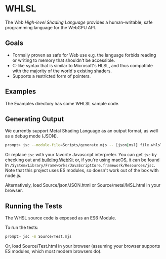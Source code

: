# WHLSL

The *Web High-level Shading Language* provides a human-writable, safe programming language
for the WebGPU API.

## Goals

- Formally proven as safe for Web use e.g. the language forbids reading or writing to memory that shouldn't be accessible.
- C-like syntax that is similar to Microsoft's HLSL, and thus compatible with the majority of the world's existing shaders.
- Supports a restricted form of pointers.

## Examples

The Examples directory has some WHLSL sample code.

## Generating Output

We currently support Metal Shading Language as an output format, as well as a debug mode (JSON).

```bash
prompt> jsc --module-file=Scripts/generate.mjs -- [json|msl] file.whlsl
```

Or replace `jsc` with your favorite Javascript interpreter. You
can get `jsc` by checking out and [building WebKit](https://webkit.org/getting-the-code/)
or, if you're using macOS, it can be found in `/System/Library/Frameworks/JavaScriptCore.framework/Resources/jsc`.
Note that this project uses ES modules, so doesn't work out of the box with node.js.

Alternatively, load Source/json/JSON.html or Source/metal/MSL.html in your browser.

## Running the Tests

The WHSL source code is exposed as an ES6 Module.

To run the tests:

```bash
prompt> jsc -m Source/Test.mjs
```

Or, load Source/Test.html in your browser (assuming your browser supports ES modules, which most modern browsers do).
